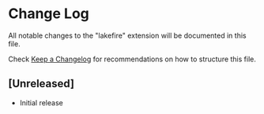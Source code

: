 # Change Log

All notable changes to the "lakefire" extension will be documented in this file.

Check [Keep a Changelog](http://keepachangelog.com/) for recommendations on how to structure this file.

## [Unreleased]

- Initial release